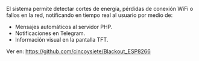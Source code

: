 El sistema permite detectar cortes de energía, pérdidas de conexión WiFi o fallos en la red, notificando en tiempo real al usuario por medio de:
- Mensajes automáticos al servidor PHP.
- Notificaciones en Telegram.
- Información visual en la pantalla TFT.

Ver en: https://github.com/cincoysiete/Blackout_ESP8266

